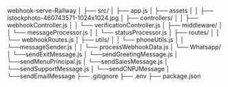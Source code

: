 webhook-serve-Railway
│
├── src/
│   ├── app.js
│   ├── assets
│   │   ├── istockphoto-460743571-1024x1024.jpg
│   ├── controllers/
│   │   ├── webhookController.js
│   │   └── verificationController.js
│   ├── middleware/
│   │   └── messageProcessor.js
│   │   └── statusProcessor.js
│   ├── routes/
│   │   └── webhookRoutes.js
│   ├── utils/
│   │   └── phoneUtils.js
│   │   └──messageSender.js
│   │   └── processWebhookData.js
│   └── Whatsapp/
│       └──sendExitMessage.js
│       └──sendGreetingMessage.js
│       └──sendMenuPrincipal.js
│       └──sendSalesMessage.js
│       └──sendSupportMessage.js
│       └──sendCNPJMessage
│       └──sendEmailMessage
├── .gitignore
├── .env
├── package.json